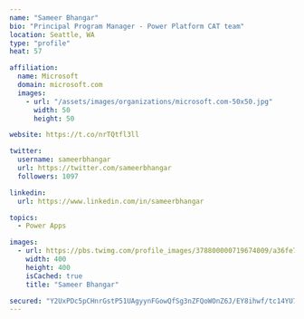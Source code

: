 ```yaml
---
name: "Sameer Bhangar"
bio: "Principal Program Manager - Power Platform CAT team"
location: Seattle, WA
type: "profile"
heat: 57

affiliation:
  name: Microsoft
  domain: microsoft.com
  images:
    - url: "/assets/images/organizations/microsoft.com-50x50.jpg"
      width: 50
      height: 50

website: https://t.co/nrTQtfl3ll

twitter:
  username: sameerbhangar
  url: https://twitter.com/sameerbhangar
  followers: 1097

linkedin:
  url: https://www.linkedin.com/in/sameerbhangar

topics:
  - Power Apps

images:
  - url: https://pbs.twimg.com/profile_images/378800000719674009/a36fe7ddfab1778b76e5793772e43798_400x400.jpeg
    width: 400
    height: 400
    isCached: true
    title: "Sameer Bhangar"

secured: "Y2UxPDc5pCHnrGstP51UAgyynFGowQfSg3nZFQoWOnZ6J/EY8ihwf/tc14YU7mqP5WdmALoP8qd9aaborx2zURWzIcFUiTsiNCB2YgomnsTfvqvS/UAWc0MskvF7YUnEj6HpM35VtPlofHYFaVUHNiGgt+qYsE7cfwpCwOhsbdbcKzdvcs8+HXKiucViTEOtLQmDOyyCNtLlT4CXrxOXW8D3nu3d6xpCBgPkIr+AOUsW47Jrx9u2RSh83T/yrhb9qCV7RNrADi+8jFrmX4iW+vTu0DrXNBhUMmUse8G4yPuzMZkJVmFzJMWNWiLtMJidHrZNda/0DTBoB4P0lIIjdcKKIW2Lirbw+tiyc0KKZO+mqW1YZ9OcX1CQhjRZVsz6hVG993ZKnBp2jc8I12LsCaL16Py/OH93G0GXRSPS8sk=;oMn9DqLKyK97EpObS1u9+Q=="
---
```


